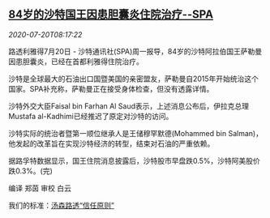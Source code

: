 <!--1595235316000-->
[84岁的沙特国王因患胆囊炎住院治疗--SPA](https://cn.reuters.com/article/sa-king-hospital-spa-0720-idCNKCS24L0SY)
------

<div><i>2020-07-20T08:17:22</i></div><div class="StandardArticleBody_body"><p>路透利雅得7月20日 - 沙特通讯社(SPA)周一报导，84岁的沙特阿拉伯国王萨勒曼因患胆囊炎，已经在首都利雅得住院治疗。 </p><p>沙特是全球最大的石油出口国暨美国的亲密盟友，萨勒曼自2015年开始统治这个国家。SPA补充称，萨勒曼正在接受身体检查，但没有透露详情。 </p><p>沙特外交大臣Faisal bin Farhan Al Saud表示，上述消息公布后，伊拉克总理Mustafa al-Kadhimi已经推迟了原定对沙特的访问。 </p><p>沙特实际的统治者暨第一顺位继承人是王储穆罕默德(Mohammed bin Salman)，他发起的改革旨在实现沙特经济的转型，结束对石油的严重依赖。 </p><p>据路孚特数据显示，国王住院消息披露后，沙特股市早盘跌0.5%，沙特阿美股价跌0.3%。(完) </p><div class="Attribution_container"><div class="Attribution_attribution"><p class="Attribution_content">编译 郑茵 审校 白云</p></div></div><div class="StandardArticleBody_trustBadgeContainer"><span class="StandardArticleBody_trustBadgeTitle">我们的标准：</span><span class="trustBadgeUrl"><a href="https://www.thomsonreuters.cn/content/dam/openweb/documents/pdf/china/brochures/about-us-1.pdf">汤森路透“信任原则”</a></span></div></div>
